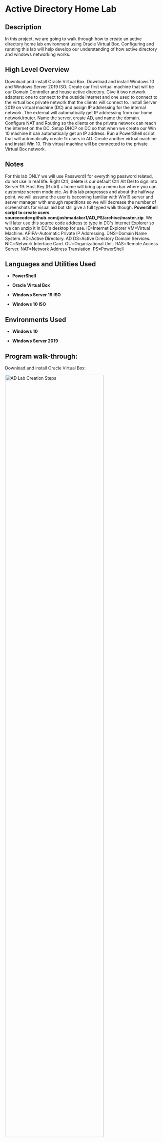 <h1>Active Directory Home Lab</h1> 

  

<h2>Description</h2> 

In this project, we are going to walk through how to create an active directory home lab environment using Oracle Virtual Box. Configuring and running this lab will help develop our understanding of how active directory and windows networking works. 

  

<h2>High Level Overview</h2> 

Download and install Oracle Virtual Box. Download and install Windows 10 and Windows Server 2019 ISO. Create our first virtual machine that will be our Domain Controller and house active directory. Give it two network adapters: one to connect to the outside internet and one used to connect to the virtual box private network that the clients will connect to. Install Server 2019 on virtual machine (DC) and assign IP addressing for the internal network. The external will automatically get IP addressing from our home network/router. Name the server, create AD, and name the domain. Configure NAT and Routing so the clients on the private network can reach the internet on the DC. Setup DHCP on DC so that when we create our Win 10 machine it can automatically get an IP address. Run a PowerShell script that will automatically create 1k users in AD. Create another virtual machine and install Win 10. This virtual machine will be connected to the private Virtual Box network.  

  

<h2>Notes</h2> 

For this lab ONLY we will use Password1 for everything password related, do not use in real life. Right Ctrl, delete is our default Ctrl Alt Del to sign into Server 19. Host Key (R ctrl) + home will bring up a menu bar where you can customize screen mode etc. As this lab progresses and about the halfway point, we will assume the user is becoming familiar with Win19 server and server manager with enough repetitions so we will decrease the number of screenshots for visual aid but still give a full typed walk though. <b>PowerShell script to create users sourcecode=github.com/joshmadakor1/AD_PS/archive/master.zip</b>. We will later use this source code address to type in DC's Internet Explorer so we can unzip it in DC's desktop for use. IE=Internet Explorer VM=Virtual Machine. APIPA=Automatic Private IP Addressing. DNS=Domain Name System. AD=Active Directory. AD DS=Active Directory Domain Services. NIC=Network Interface Card. OU=Organizational Unit. RAS=Remote Access Server. NAT=Network Address Translation. PS=PowerShell

  

<h2>Languages and Utilities Used</h2> 

  

- <b>PowerShell</b>  

- <b>Oracle Virtual Box</b> 

- <b>Windows Server 19 ISO</b> 

- <b>Windows 10 ISO</b>   

  

<h2>Environments Used</h2> 

  

- <b>Windows 10</b> 

- <b>Windows Server 2019</b> 

  

<h2>Program walk-through:</h2> 

  

<p align="center"> 

Download and install Oracle Virtual Box: <br/>   

<img src="https://i.imgur.com/sVww7Ra.png" height="80%" width="80%" alt="AD Lab Creation Steps"/> 

<br /> 

<br /> 

Download Microsoft Windows Server 2019 ISO file: <br/>  

<img src="https://i.imgur.com/lO32tVp.png" height="80%" width="80%" alt="AD Lab Creation Steps"/> 

<br /> 

<br /> 

Download Microsoft Windows 10 ISO file:  <br/>  

<img src="https://i.imgur.com/1kzAfnw.png" height="80%" width="80%" alt="AD Lab Creation Steps"/> 

<br /> 

<br /> 

Configure Virtual Machine (DC): Note: Bidirectional shared clipboard in advanced settings lets you use ctrl c and ctrl v in between your actual computer and virtual machine. Drag n Drop lets you drag files from your desktop into your virtual machine. <br/>  

<img src="https://i.imgur.com/99mb1Wi.png" height="80%" width="80%" alt="AD Lab Creation Steps"/> 

<img src="https://i.imgur.com/gG7TwXK.png" height="80%" width="80%" alt="AD Lab Creation Steps"/> 

<img src="https://i.imgur.com/Bwa3Avr.png" height="80%" width="80%" alt="AD Lab Creation Steps"/> 

<img src="https://i.imgur.com/dqS7i2Z.png" height="80%" width="80%" alt="AD Lab Creation Steps"/> 

<img src="https://i.imgur.com/r3UofDE.png" height="80%" width="80%" alt="AD Lab Creation Steps"/> 

<br /> 

<br /> 

Install Server 2019 ISO file onto DC VM, setup, and sign into server. NOTE: Select the desktop experience for GUI and select custom install. After signing into server and for ease of use go to devices and select insert guest additions CD image. Next, on the desktop go to file explorer/this pc and select Virtual Box guest additions that is listed as a drive. Finally, click on and run VBoxWindowsadditions.amd64 and follow the on screen prompts all the way until choosing to reboot now or later; click on reboot later. <br/>  

<img src="https://i.imgur.com/VvcFqfW.png" height="80%" width="80%" alt="AD Lab Creation Steps"/> 

<img src="https://i.imgur.com/8UVrevd.png" height="80%" width="80%" alt="AD Lab Creation Steps"/> 

<img src="https://i.imgur.com/dGSEd7z.png" height="80%" width="80%" alt="AD Lab Creation Steps"/>  

<br /> 

<br /> 

Setup IP addressing. Change network adapter settings. NOTE: We will start out by selecting the Ethernet that is connected to the internet and view its status by right clicking on it. In this lab it was Ethernet 2 for me, but just make sure you select the adapter that is the opposite of the one that is unrecognized. <br/>  

<img src="https://i.imgur.com/curRwD6.png" height="80%" width="80%" alt="AD Lab Creation Steps"/> 

<img src="https://i.imgur.com/f7girLW.png" height="80%" width="80%" alt="AD Lab Creation Steps"/> 

<br /> 

<br /> 

Rename (R click) the Ethernet adapter that is connected to the internet _INTERNET_ and rename the unrecognized adapter X_INTERNAL_X. NOTE: The unrecognized adapter will have an APIPA address (will start with 169.254.) This APIPA address was automatically assigned to this adapter because a DHCP server was not available. This is how you will know it is the internal adapter. Next R click on X_INTERNAL_X and go to properties. In the menu, double click Internet Protocol Version 4. This will bring you to its general tab where you can assign IP addressing.  <br/>  

<img src="https://i.imgur.com/eD7mrn2.png" height="80%" width="80%" alt="AD Lab Creation Steps"/> 

<img src="https://i.imgur.com/NQABNho.png" height="80%" width="80%" alt="AD Lab Creation Steps"/> 

<img src="https://i.imgur.com/f48vUDy.png" height="80%" width="80%" alt="AD Lab Creation Steps"/> 

<br /> 

<br /> 

In the general tab use the following address: IP=172.16.0.1 Subnet Mask=255.255.255.0 Default Gateway=Leave blank related to the DC serving as the default gateway. DNS=127.0.0.1 or 172.16.0.1 (Once AD is installed it will automatically install DNS. We can either enter its own IP address 172.16.0.1 or we can enter the loopback address which is 127.0.0.1) Loopback address in IPv4 (127.0.0.1) is a generic address that never reaches the network but instead is looped back through the internal NIC. It allows for a reliable method of testing the functionality of an Ethernet card and its drivers and software without a physical network. <br/>  

<img src="https://i.imgur.com/NFje08v.png" height="80%" width="80%" alt="AD Lab Creation Steps"/> 

<br /> 

<br />  

Rename this VM by R clicking on the window icon at desktop and selecting system. Next, click on rename this PC and give it the name DC (Domain Controller) and restart PC. <br/>  

<img src="https://i.imgur.com/XyKoo8S.png" height="80%" width="80%" alt="AD Lab Creation Steps"/> 

<img src="https://i.imgur.com/ozbsC4K.png" height="80%" width="80%" alt="AD Lab Creation Steps"/> 

<br /> 

<br /> 

Install Active Directory Domain Services. Within Server Manager, click on add roles or features. Click next on the add roles or features wizard until you come to the option where you see your DC server and its address; click on this server. In the list of checkboxes, check the box that says Active Directory Domain Services and click on add features. Finally, click next on the installation wizard and then lastly click on install so the AD DS will begin to install. This installation may take a while. When it is finished, close out the wizard. You should now notice a yellow exclamation point next to a flag in the top right-hand corner of your server manager window. Click on this and select 'promote this server to a domain controller.' This is called a post deployment configuration. We have installed AD DS but now we will configure it. <br/>

<img src="https://i.imgur.com/mDVjYKn.png" height="80%" width="80%" alt="AD Lab Creation Steps"/> 

<img src="https://i.imgur.com/JeZeF1m.png" height="80%" width="80%" alt="AD Lab Creation Steps"/> 

<img src="https://i.imgur.com/sjtVuvF.png" height="80%" width="80%" alt="AD Lab Creation Steps"/> 

<img src="https://i.imgur.com/vEsFmIp.png" height="80%" width="80%" alt="AD Lab Creation Steps"/> 

<img src="https://i.imgur.com/0V430IO.png" height="80%" width="80%" alt="AD Lab Creation Steps"/><br /> 

<br /> 

<br />  

Installing AD DS 'Continued'...Next, within the configuration wizard click on add a new forest and name the root domain name mydomain.com. 'You could name this whatever you'd like.' Click next on the wizard and in the password field we will use Password1 as previously stated. Again, DO NOT use this authentication method in real life. Click next within the wizard until you get to the installation option and install AD DS. Our VM DC will automatically restart after this installation. <br/>

<img src="https://i.imgur.com/oie6aBs.png" height="80%" width="80%" alt="AD Lab Creation Steps"/> 

<img src="https://i.imgur.com/sVRkN7M.png" height="80%" width="80%" alt="AD Lab Creation Steps"/> 

<img src="https://i.imgur.com/GI3ATmJ.png" height="80%" width="80%" alt="AD Lab Creation Steps"/>  

<br /> 

<br />  

We will now create our own dedicated Admin account. You will notice now that your Windows Server login screen looks different and says MYDOMAIN/Admin. Go ahead and login with our PW. To do this go to start/Windows admin tools/AD users and computers. Within the AD users and computers tab right click on mydomain.com 'this is what we named our domain earlier.' and click on new/organizational unit. Think of this OU as a folder within AD. Name this OU _ADMINS and uncheck the default box underneath. This will create a new folder within mydomain.com. Our newly created folder will now show under the expansion of mydomain.com. R click on this folder and select new/user. Enter your name in the first and last name column. For username we will use a- first letter of your first name and full last name; all lower case. This signifies it is an admin account 'a' and identifies the user by first initial and last name. Click next and use our same PW as planned. Uncheck 'user must change PW at next login and do check 'PW never expires' related to this being a lab environment. Click next and finally click finish. We will now see our newly created account under _ADMINS, BUT we still need to make this an Admin account. To do that R click the profile and go to properties/member of and click on ADD. Next, type in the box provided 'domain admins' and click on check names; there we will see it resolves to Domain Admins. Finally, click on okay and apply. NOW, we have our very own domain admin account. To use, log out and back into DC VM. Instead of using our MYDOMAIN/Admin account click on other user and we will notice at the bottom it now says, 'sign into mydomain.' For this username we will use our newly created a- first letter of your first name and full last name 'all lowercase' and again we will use our PW previously stated. <br/>

<img src="https://i.imgur.com/6eQWJ2U.png" height="80%" width="80%" alt="AD Lab Creation Steps"/> 

<img src="https://i.imgur.com/lc5gtIN.png" height="80%" width="80%" alt="AD Lab Creation Steps"/> 

<img src="https://i.imgur.com/nug9iHA.png" height="80%" width="80%" alt="AD Lab Creation Steps"/> 

<img src="https://i.imgur.com/wvQJCWz.png" height="80%" width="80%" alt="AD Lab Creation Steps"/> 

<img src="https://i.imgur.com/5qmGqPe.png" height="80%" width="80%" alt="AD Lab Creation Steps"/> 

<img src="https://i.imgur.com/qSNV2S5.png" height="80%" width="80%" alt="AD Lab Creation Steps"/> 

<img src="https://i.imgur.com/b0ZsEjj.png" height="80%" width="80%" alt="AD Lab Creation Steps"/>  

<img src="https://i.imgur.com/Dpdjdce.png" height="80%" width="80%" alt="AD Lab Creation Steps"/>  

<img src="https://i.imgur.com/3ABHWMH.png" height="80%" width="80%" alt="AD Lab Creation Steps"/>  

<br /> 

<br /> 

Install RAS/NAT. This will allow our future Windows 10 client to be on the private virtual network but still be able to access the internet through the DC. Within server manager click on add roles and features. Click next and confirm server in the box. Checkmark the box that says remote access. Click next and so checkmark the box that says routing. And click next all the way to install and click that. After installation click on tools within server manager and select routing and remote access. Within the routing and remote access box R click on DC (local) and select configure and enable routing and remote access. Within the setup wizard box click next and click the radio button for NAT. click next 'sometimes the box is left blank and not available to select. If this happens cancel this and repeat the previous steps again in hopes that it will behave as intended.' Choose the public facing network interface labeled _INTERNET_ and that used DHCP. Click next and finally click finished. After initializing, the DC (Local) description should visualize as green versus being previously red. <br/>

<img src="https://i.imgur.com/e0XHtrv.png" height="80%" width="80%" alt="AD Lab Creation Steps"/>  

<img src="https://i.imgur.com/njfamqV.png" height="80%" width="80%" alt="AD Lab Creation Steps"/>  

<img src="https://i.imgur.com/LyyNf33.png" height="80%" width="80%" alt="AD Lab Creation Steps"/>  

<br /> 

<br /> 

Install DHCP server on DC. This will let our future Win10 clients get an IP address to browse the internet even though they are on a private internal network. Click on add roles and features. Click next x2 and we will notice that in the menu our server's name now has a 'DC' in front of mydomain.com. Click next and check the box for DHCP server. Click next all the way to install and then click that. Once finished close out the window and click on tools at the server manager menu. choose DHCP. (Again, DHCP is to allow clients on our network to automatically receive their IP addresses; our scope will be a range of 172.16.0.100-200 with a subnet mask of 255.255.255.0.) Within the DHCP box expand dc.mydomiain.com and click once on ipv4 to highlight it. Next, right click on it and choose 'new scope,' this will bring up the new scope wizard. Click next. For our scope name we will use our scope range of 172.16.0.100-200. Click next. For our start and stop address again we will input 172.16.0.100 then 172.16.0.200. Length should be set at 24 and subnet mask should be 255.255.255.0. Click next. There will be no exclusions, so click next. This is lease duration; this is how long a computer can have a particular IP address before it needs to be refreshed. (For example, if you were running a Starbucks cafe with high network traffic and multiple users coming and going you would want to have a short lease; 2 hours versus 8 days so your IP addresses would not be tied up with that kind of turnover.) For this AD lab we will just click next. Click yes I want to configure these DHCP options now. Click next. Now, the default gateway we are going to enter here is the NIC of our internal DC; its IP address is 172.16.0.1. This NIC of the DC will act as the default gateway/router for internal clients to reach the internet. After you enter the IP address of the DC's NIC BE SURE to click on ADD. Click next. We will confirm that DNS resolution is listed as mydomain.com, (when we installed AD on DC it automatically installed DNS, so that is the reasoning behind using the DC as our DNS server here.) and BE SURE to confirm that the IP address listed is 172.16.0.1. If it's something different you will need to remove it and add the correct IP. Click next x2, and chose 'yes I want to activate the scope right now.' Click finish. Now, back at the DHCP box R click dc.mydomain.com and chose authorize. Next right click ipv4 and chose refresh. ipv4 and ipv6 should now both be green. If ipv6 is red just click on once to turn green. We now have our DNS, set up. <br/>

<img src="https://i.imgur.com/LyyNf33.png" width="80%" alt="AD Lab Creation Steps"/>  

<img src="https://i.imgur.com/Z2UvHOL.png" width="80%" alt="AD Lab Creation Steps"/>  

<img src="https://i.imgur.com/HhLRsW8.png" width="80%" alt="AD Lab Creation Steps"/>  

<br /> 

<br /> 

Add users to AD using our PowerShell script. First, make a configuration that lets us browse the internet from the DC. We would not usually do this in a production environment but in this lab it is fine. Within server manager click on configure this local server. Find IE enhanced security configuration and click on its icon. We will turn this off for Admins and users. The rationale is if this is left on it will spam us with warning messages every time a new page loads. Within DC's desktop page, open up Internet Explorer. Click okay for recommended settings. Next, in IE's address bar type in our sourcecode zip file included in this practice lab's notes in the introduction. For reference, this zip file location is github.com/joshmadakor1/AD_PS/archive/master.zip. You can copy and paste this in IE if you'd like. Once enterened press enter. A new box will appear asking if you want to open or save this file. We will click its dropdown menu and select 'save as'. A new box will appear; click desktop as where we want to save this file and finally click on save. Minimize all your open windows and go back to your home desktop of DC. Double click this newly downloaded file and drag and drop 'AD_PS-Master' onto DC's desktop. Double click this new file you dragged and dropped onto DC's desktop and select 'names.' This is a plain text file that has one thousand randomized names. We will use this file to programmatically create new users. Next, maximize this list of names within this file so we can better see what we're doing; 'for me, the combination of L ctrl and + on my keyboard made the text bigger with - doing the opposite.' At the very top of this list and for realism, type in your first and last name. Click on file and save; close notepad. Next, within DC's desktop click on start and select Windows Powershell drop down arrow; R click Windows Powershell ISE and then go to more and select 'run as administrator.' Click next and this should open up a new PowerShell box. Click on the small file icon that says open script if you hover your pointer over it and select desktop/AD_PS-master/1_CREATE_USERS. This will bring the script to view within PowerShell. We can maximaize for eye comfort by pressing L ctrl and + on our keyboard together. Also, go ahead and click the small 'x' that says 'hide' whenever hovered over with our pointer to hide the command windown within PowerShell; this will give an even better view of this script. Hover over the bottom of this script where the white and blue meet ant use your dragger function to drag the white down so the script is even more visible that the other two attempts at peak visibility. Next, we will need to enable the execution of all scripts on this server DC. The rationale is if we try to run this script as is, PS will tell us it's not digitally signed and we won't be able to run it; so this error message is actually a good security feature. To get around this for our lab environment, in the command line type in Set-ExecutionPolicy Unrestricted and press enter; select yes to all and we are good to go. <br/>

<img src="https://i.imgur.com/Ru5bNq9.png" width="80%" alt="AD Lab Creation Steps"/>  

<img src="https://i.imgur.com/JmCKbh2.png" width="80%" alt="AD Lab Creation Steps"/>  

<img src="https://i.imgur.com/3qHhgdQ.png" width="80%" alt="AD Lab Creation Steps"/>  

<img src="https://i.imgur.com/VFFPCmi.png" width="80%" alt="AD Lab Creation Steps"/>  

<img src="https://i.imgur.com/E6PoT6x.png" width="80%" alt="AD Lab Creation Steps"/> 

<br />

<br />

PowerShell script continued...(RESERVED FOR PS SCRIPT EXPLANATION) Next, we will navigate within the PS command line to where the actual script is at on our drive. So, at the command line type in or navigate to c:\users\a-'first letter of your first name and then last name\desktop\AD_PS-master\ and press enter. You will now be in that directory. If you type in ls at the command line you can see its contents. Now, click 'run script' (f5) at the action tab within PS 'it looks like a green play button.' at select 'run once' when the message comes up. This will now create one thousand users in AD. If you see error messages, this is more than likely because there are duplicates within the plain text name file; not to worrk, the script should run fine. Pull up Active Directory Users and Computers through Admin tools by clicking the start button within DC desktop and you will now notice there is now a _USERS section under mydomain.com. Next, let us search for ourselves within these new users. Within AD Users and Computers, R click on mydomain.com and select find. Type in your name in our previously mentioned format and press find now. You should see your user account. You can also type in just your last name and see yourself as well in our previously created admin account. Good job! <br/>

<img src="https://i.imgur.com/RFIIgBP.png" width="80%" alt="AD Lab Creation Steps"/>  

<img src="https://i.imgur.com/kLXHYWj.png" width="80%" alt="AD Lab Creation Steps"/>  

<br />

<br />

Create new VM within Virtual Box. Open Oracle virtual box and click on new. Name this new VM CLIENT1 and choose Windows 10 64 bit. Click next and give it 4GB of RAM, 'if you don't have enough RAM or aren't sure you can just leave it at two GB.' We wil leave the hardrive space at 50 GB and increase the processor to 4 CPU's. 'again if you don't have enough processor power it's okay to leave it at default. Click finish. Before we turn this new VM on R click on CLIENT1 and go to settings/advanced and change the clipboard and drag and drop to bidirectional as we did with DC upon its creation. Next, within settings click on network and change adapter one to internal network, this way CLIENT1 can be assigned its DHCP address from our previously created VM DC; this is us emulating a corporate network environment. Now, double click CLIENT1 and when it asks for the boot media use the drop down arrom menu to select 'other' and navigate from there to where you previously downloaded that Windows 10 ISO image so you can mount it and retry boot. We should now be at the Windows 10 setup box, click next then install. When prompted for a product key select I don't have a product key and then select Windows 10 PRO. Be sure not to select HOME related to it won't be able to join DC. Click next and accept the license terms. Click next and select the custom install. Finally, click next and wait for windows 10 to install. Remember as CLIENT1 restarts during the installation process not to press anything during the press any key prompt related to it restarting the whole setup process. When complete, choose your language and keyboard layout. Next, choose the use for home use. This setup will try to make you create a Microsoft account but don't enter any personal Microsoft account information here just select offline and then limited setup. NOTE: These setups change from time to time so yours should be similar to this description but could be a bit off. At 'who is going to be using this PC' type in 'user' in the box; this will be our local username. We don't need a PW so just click next here. Accept browser data recall within IE if you'd like. Under privacy settings you can choose accept but I like to just cut all these off. You can either accept or not now to Cortana. <br/>

<img src="https://i.imgur.com/y6zL8tI.png" width="80%" alt="AD Lab Creation Steps"/>  

<img src="https://i.imgur.com/lvsMwLu.png" width="80%" alt="AD Lab Creation Steps"/>  

<img src="https://i.imgur.com/KiEUy96.png" width="80%" alt="AD Lab Creation Steps"/>  

<br />

<br />

New VM CLIENT1 continued...While CLIENT1 is finishing its setup go ahead and open back up and mizimize VM DC so it's ready to go. Back to VM CLIENT1 and within its desktop page, type in the search box CMD and press enter. This should open up the command line. Next, at this command line type in IPCONFIG. The data should read like this: DNS suffix=mydomain.com IPv4 address=172.16.0.100 Subnet Mask=255.255.255.0 Default Gateway=172.16.0.1 NOTE: If you don't have a default gateway listed under ipconfig it's probably because routing options wasn't selected. To turn that on you'll need to go back to VM DC/Server Manager/Tools/DHCP/IPv4/Server Options, checkmark options and type in the DC's IP addresss of 172.16.0.1 into the IP address field; be sure to click add and apply. And finally, restart the server by R clicking on dc.mydomain.com/all task/restart. Now we can check CLIENT1 by typing in the CMD box IPCONFIG /RENEW and you should have a correct and existing default gateway. Next, we will try to ping something on the internet! Type in the CMD box PING google.com. Okay, so because google.com resolved that means our DNS server is working and because we could ping its IP address that means our whole infrastructure we setup is working! We have connectivity all the way from CLIENT1 to the the default gateway which is the Domain Controller and the DC is properly Network Address Translating that connectivity and forwarding it out to the internet; with ping it can properly come back to us as an ICMP (internet control message protocol) echo reply! Next, we will ping our own DC. Type in ping my.domain.com and notice the successful ping with replies from our DC's ip address. Next we will change the name. Type hostname in the CMD box and take note of the name output. To change this, within CLIENT1's desktop R click the start menu and select system. Scroll down the about page until you find rename this PC (advanced) and click that. 'This will let us rename and join the domain at the same time.' Don't type anything in the computer description box but do click on Change. Now, in this box rename this PC to CLIENT1 and under that click the radio button that says 'domain.' Within the domain name box, type in mydomian.com and press okay. Finally, we will need to enter the name and password of an account with permission to join this domain. Enter your admin account and pw information. So, username will be a-first letter of your first name and full last name in all lowercase and pw will of course be Password1 NOTE: using this a- admin account method, we will need to select 'other user' when we first login to CLIENT1. After the domain welcomes you, restart CLIENT1 as prompted. <br/>

<img src="https://i.imgur.com/u9WrCDm.png" width="80%" alt="AD Lab Creation Steps"/>  

<img src="https://i.imgur.com/eN8YWVi.png" width="80%" alt="AD Lab Creation Steps"/> 

<img src="https://i.imgur.com/Hr9AXoj.png" width="80%" alt="AD Lab Creation Steps"/>  

<br />

<br />

New VM CLIENT1 continued...As CLIENT1 is restarting open up VM DC and navigate to Server Manager/Tools/DHCP/IPv4 and expand the 'scope' section. Next, select address leases. We should now see a new lease from CLIENT1! So, when a client gets a new address from DHCP it will always show up here for reference. Next, go to start/admintools/ADusersandcomputers and expand mydomai.com. Click on users and we will see CLIENT1 here. After we joined CLIENT1 to DC this was automatically populated, showing that CLIENT1 computer is now a member of mydomain.com. So, this means now that we're joined to this domain we can use any of the populated users from our PowerShell script to login to that computer. Let's do that now. Go back to CLIENT one and at the login screen select other user. We will notice that this will login to mydomain.com. Use your username that you added to that plain text file of names and use it in the format we've discussed as first initial of your first name and full last name, all lower case. This is our first time logging into mydomain.com with CLIENT1 as a user. We've essentially created a mini corporate network. Good job! Think of CLIENT1 as your corporate laptop logging in with your corporate credentials into your corporate domain. And finally at CLIENT1's desktop type in CMD at the search box and at its command line type in whoamI. This will identify you as a member of mydomain with your user credentials for good measure and this concludes Active Directory Lab! Thank you

<img src="https://i.imgur.com/8r2qQzb.png" width="80%" alt="AD Lab Creation Steps"/>  

<img src="https://i.imgur.com/vyZmX1s.png" width="80%" alt="AD Lab Creation Steps"/> 

<br />

<br />






  

  

</p> 

  

<!-- 

```diff 

- text in red 

+ text in green 

! text in orange 

# text in gray 

@@ text in purple (and bold)@@ 

``` 

--!> 

 
